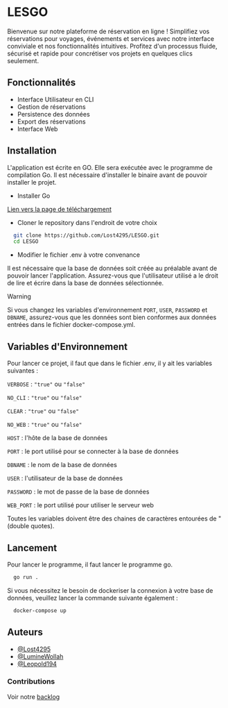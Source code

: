 # LESGO

Bienvenue sur notre plateforme de réservation en ligne ! Simplifiez vos réservations pour voyages, événements et services avec notre interface conviviale et nos fonctionnalités intuitives. Profitez d'un processus fluide, sécurisé et rapide pour concrétiser vos projets en quelques clics seulement.
## Fonctionnalités

- Interface Utilisateur en CLI
- Gestion de réservations
- Persistence des données
- Export des réservations
- Interface Web


## Installation

L'application est écrite en GO. Elle sera exécutée avec le programme de compilation Go. Il est nécessaire d'installer le binaire avant de pouvoir installer le projet. 

- Installer Go

[Lien vers la page de téléchargement](https://go.dev/dl/)

- Cloner le repository dans l'endroit de votre choix

```bash
  git clone https://github.com/Lost4295/LESGO.git
  cd LESGO
```
- Modifier le fichier .env à votre convenance

Il est nécessaire que la base de données soit créée au préalable avant de pouvoir lancer l'application. Assurez-vous que l'utilisateur utilisé a le droit de lire et écrire dans la base de données sélectionnée.

> [!WARNING]
> Si vous changez les variables d'environnement `PORT`, `USER`, `PASSWORD` et `DBNAME`, assurez-vous que les données sont bien conformes aux données entrées dans le fichier docker-compose.yml. 

## Variables d'Environnement 

Pour lancer ce projet, il faut que dans le fichier .env, il y ait les variables suivantes :

`VERBOSE` : `"true"` ou `"false"`

`NO_CLI` : `"true"` ou `"false"`

`CLEAR` : `"true"` ou `"false"`

`NO_WEB` : `"true"` ou `"false"`

`HOST` : l'hôte de la base de données

`PORT` : le port utilisé pour se connecter à la base de données

`DBNAME` : le nom de la base de données

`USER` : l'utilisateur de la base de données

`PASSWORD` : le mot de passe de la base de données

`WEB_PORT` : le port utilisé pour utiliser le serveur web


Toutes les variables doivent être des chaines de caractères entourées de \" (double quotes).

## Lancement

Pour lancer le programme, il faut lancer le programme go. 

```bash
  go run .
```

Si vous nécessitez le besoin de dockeriser la connexion à votre base de données, veuillez lancer la commande suivante également : 

```bash
  docker-compose up
```



## Auteurs

- [@Lost4295](https://www.github.com/Lost4295)
- [@LumineWollah](https://www.github.com/LumineWollah)
- [@Leopold194](https://www.github.com/Leopold194)

### Contributions 
 Voir notre [backlog](https://github.com/users/Lost4295/projects/4/)

